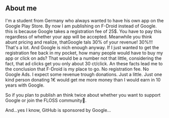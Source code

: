 ## About me

I'm a student from Germany who always wanted to have his own app on the Google Play Store.
By now I am publishing on F-Droid instead of Google. this is because Google takes a registration fee of 25$. You have to pay this regardless of whether your app will be accepted. Meanwhile you think abunt pricing and realize, thatGoogle tals 30% of your revenue! 30%!!! That's a lot. And Google is nich enough anyway.
If I just wanted to get the registration fee back in my pocket, how many people would have to buy my app or click on ads? That would be a number not that little, considering the fact, that ad clicks get you only about 30 ct/click.
An these facts lead me to the conclusion that F-Droid is my place to go.
No registration fee. No Google Ads. I expect some revenue trough donations. Just a little.
Just one kind person donating 1€ would get me more money than I would earn in 10 years with Google.

So if you plan to publish an think twice about whether you want to support Google or join the FLOSS community🥳.

And...yes I know, GitHub is sponsored by Google...